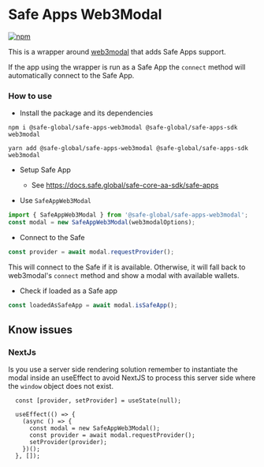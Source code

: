# Safe Apps Web3Modal

[![npm](https://img.shields.io/npm/v/@safe-global/safe-apps-web3modal)](https://www.npmjs.com/package/@safe-global/safe-apps-web3modal)

This is a wrapper around [web3modal](https://github.com/Web3Modal/web3modal) that adds Safe Apps support.

If the app using the wrapper is run as a Safe App the `connect` method will automatically connect to the Safe App.

### How to use

- Install the package and its dependencies

```
npm i @safe-global/safe-apps-web3modal @safe-global/safe-apps-sdk web3modal

yarn add @safe-global/safe-apps-web3modal @safe-global/safe-apps-sdk web3modal
```

- Setup Safe App

  - See https://docs.safe.global/safe-core-aa-sdk/safe-apps

- Use `SafeAppWeb3Modal`

```js
import { SafeAppWeb3Modal } from '@safe-global/safe-apps-web3modal';
const modal = new SafeAppWeb3Modal(web3modalOptions);
```

- Connect to the Safe

```js
const provider = await modal.requestProvider();
```

This will connect to the Safe if it is available. Otherwise, it will fall back to web3modal's `connect` method and show a modal with available wallets.

- Check if loaded as a Safe app

```js
const loadedAsSafeApp = await modal.isSafeApp();
```

## Know issues

### NextJs

Is you use a server side rendering solution remember to instantiate the modal inside an useEffect to avoid NextJS to process this server side where the `window` object does not exist.

```
  const [provider, setProvider] = useState(null);

  useEffect(() => {
    (async () => {
      const modal = new SafeAppWeb3Modal();
      const provider = await modal.requestProvider();
      setProvider(provider);
    })();
  }, []);
```
